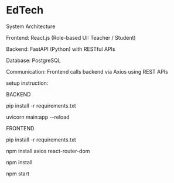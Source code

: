 # EdTech

 System Architecture
 
Frontend: React.js (Role-based UI: Teacher / Student)

Backend: FastAPI (Python) with RESTful APIs

Database: PostgreSQL 

Communication: Frontend calls backend via Axios using REST APIs

setup instruction:

BACKEND

pip install -r requirements.txt

uvicorn main:app --reload

FRONTEND

pip install -r requirements.txt

npm install axios react-router-dom

npm install

npm start
